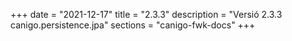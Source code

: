 +++
date        = "2021-12-17"
title       = "2.3.3"
description = "Versió 2.3.3 canigo.persistence.jpa"
sections    = "canigo-fwk-docs"
+++
